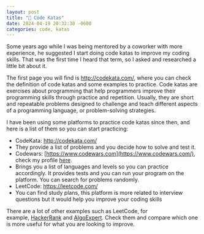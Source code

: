 ```yaml
---
layout: post
title: "🛵 Code Katas"
date: 2024-04-19 20:32:38 -0600
categories: code, katas
---
```


Some years ago while I was being mentored by a coworker with more experience, he suggested I start doing code katas to improve my coding skills. That was the first time I heard that term, so I asked and researched a little bit about it.

The first page you will find is http://codekata.com/, where you can check the definition of code katas and some examples to practice. Code katas are exercises about programming that help programmers improve their programming skills through practice and repetition. Usually, they are short and repeatable problems designed to challenge and teach different aspects of a programming language, or problem-solving strategies.

I have been using some platforms to practice code katas since then, and here is a list of them so you can start practicing:

- CodeKata: http://codekata.com/
- They provide a list of problems and you decide how to solve and test it.
- Codewars: [https://www.codewars.com](https://www.codewars.com/), check my profile [here](https://www.codewars.com/users/geovannycordero).
- Brings you a list of languages and levels so you can practice accordingly. It provides tests and you can run your program on the platform. You can search for problems randomly.
- LeetCode: https://leetcode.com/
- You can find study plans, this platform is more related to interview questions but it would help you improve your coding skills

There are a lot of other examples such as LeetCode, for example, [HackerRank](https://www.hackerrank.com/) and [AlgoExpert](https://www.algoexpert.io/). Check them and compare which one is more useful for what you are looking to improve.
